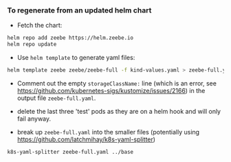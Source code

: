 ### To regenerate from an updated helm chart

- Fetch the chart:

```bash
helm repo add zeebe https://helm.zeebe.io
helm repo update
```

- Use `helm template` to generate yaml files:

```bash
helm template zeebe zeebe/zeebe-full -f kind-values.yaml > zeebe-full.yaml
```

- Comment out the empty `storageClassName:` line (which is an error, see https://github.com/kubernetes-sigs/kustomize/issues/2166) in the output file `zeebe-full.yaml`.

- delete the last three 'test' pods as they are on a helm hook and will only fail anyway.

- break up `zeebe-full.yaml` into the smaller files (potentially using https://github.com/latchmihay/k8s-yaml-splitter)

```bash
k8s-yaml-splitter zeebe-full.yaml ../base
```
